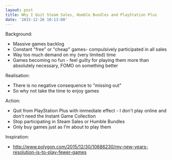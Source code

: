 ```yaml
---
layout: post
title: Why I Quit Steam Sales, Humble Bundles and PlayStation Plus
date: '2015-12-26 10:13:00'
---
```


Background:
* Massive games backlog
* Constant "free" or "cheap" games- compulsively participated in all sales
* Way too much demand on my (very limited) time
* Games becoming no fun - feel guilty for playing them more than absolutely necessary, FOMO on something better

Realisation:
* There is no negative consequence to "missing out"
* So why not take the time to enjoy games

Action:
* Quit from PlayStation Plus with immediate effect - I don't play online and don't need the Instant Game Collection
* Stop participating in Steam Sales or Humble Bundles
* Only buy games just as I'm about to play them

Inspiration:
* http://www.polygon.com/2015/12/30/10686230/my-new-years-resolution-is-to-play-fewer-games